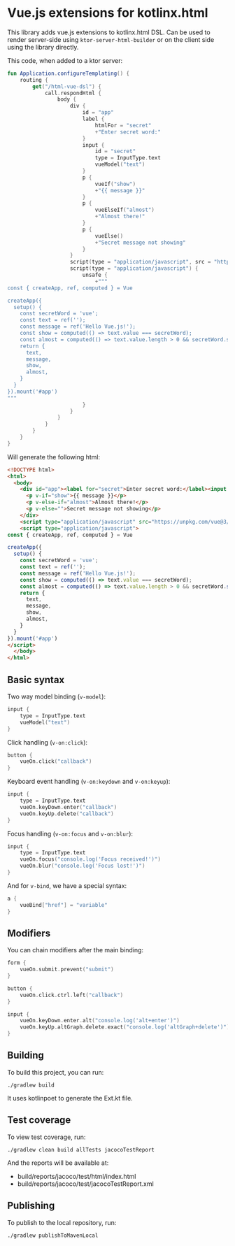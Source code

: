 # Vue.js extensions for kotlinx.html

This library adds vue.js extensions to kotlinx.html DSL. Can be used to render server-side using `ktor-server-html-builder` or on the client side using the library directly.

This code, when added to a ktor server:

```kotlin
fun Application.configureTemplating() {
    routing {
        get("/html-vue-dsl") {
            call.respondHtml {
                body {
                    div {
                        id = "app"
                        label {
                            htmlFor = "secret"
                            +"Enter secret word:"
                        }
                        input {
                            id = "secret"
                            type = InputType.text
                            vueModel("text")
                        }
                        p {
                            vueIf("show")
                            +"{{ message }}"
                        }
                        p {
                            vueElseIf("almost")
                            +"Almost there!"
                        }
                        p {
                            vueElse()
                            +"Secret message not showing"
                        }
                    }
                    script(type = "application/javascript", src = "https://unpkg.com/vue@3/dist/vue.global.js") {}
                    script(type = "application/javascript") {
                        unsafe {
                            +"""
const { createApp, ref, computed } = Vue

createApp({
  setup() {
    const secretWord = 'vue';
    const text = ref('');
    const message = ref('Hello Vue.js!');
    const show = computed(() => text.value === secretWord);
    const almost = computed(() => text.value.length > 0 && secretWord.startsWith(text.value));
    return {
      text,
      message,
      show,
      almost,
    }
  }
}).mount('#app')
"""
                        }
                    }
                }
            }
        }
    }
}
```

Will generate the following html:

```html
<!DOCTYPE html>
<html>
  <body>
    <div id="app"><label for="secret">Enter secret word:</label><input id="secret" type="text" v-model="text">
      <p v-if="show">{{ message }}</p>
      <p v-else-if="almost">Almost there!</p>
      <p v-else="">Secret message not showing</p>
    </div>
    <script type="application/javascript" src="https://unpkg.com/vue@3/dist/vue.global.js"></script>
    <script type="application/javascript">
const { createApp, ref, computed } = Vue

createApp({
  setup() {
    const secretWord = 'vue';
    const text = ref('');
    const message = ref('Hello Vue.js!');
    const show = computed(() => text.value === secretWord);
    const almost = computed(() => text.value.length > 0 && secretWord.startsWith(text.value));
    return {
      text,
      message,
      show,
      almost,
    }
  }
}).mount('#app')
</script>
  </body>
</html>
```

## Basic syntax

Two way model binding (`v-model`):

```kotlin
input {
    type = InputType.text
    vueModel("text")
}
```

Click handling (`v-on:click`):

```kotlin
button {
    vueOn.click("callback")
}
```

Keyboard event handling (`v-on:keydown` and `v-on:keyup`):

```kotlin
input {
    type = InputType.text
    vueOn.keyDown.enter("callback")
    vueOn.keyUp.delete("callback")
}
```

Focus handling (`v-on:focus` and `v-on:blur`):

```kotlin
input {
    type = InputType.text
    vueOn.focus("console.log('Focus received!')")
    vueOn.blur("console.log('Focus lost!')")
}
```

And for `v-bind`, we have a special syntax:

```kotlin
a {
    vueBind["href"] = "variable"
}
```

## Modifiers

You can chain modifiers after the main binding:

```kotlin
form {
    vueOn.submit.prevent("submit")
}

button {
    vueOn.click.ctrl.left("callback")
}

input {
    vueOn.keyDown.enter.alt("console.log('alt+enter')")
    vueOn.keyUp.altGraph.delete.exact("console.log('altGraph+delete')")
}
```

## Building

To build this project, you can run:

```shell
./gradlew build
```

It uses kotlinpoet to generate the Ext.kt file. 

## Test coverage
To view test coverage, run:

```shell
./gradlew clean build allTests jacocoTestReport
```

And the reports will be available at:

* build/reports/jacoco/test/html/index.html
* build/reports/jacoco/test/jacocoTestReport.xml

## Publishing

To publish to the local repository, run:

```shell
./gradlew publishToMavenLocal
```
